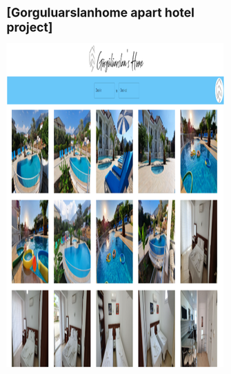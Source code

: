 # [Gorguluarslanhome apart hotel project]

<img width="1535" height="750" alt="Ekran Resmi" src="home.png">

